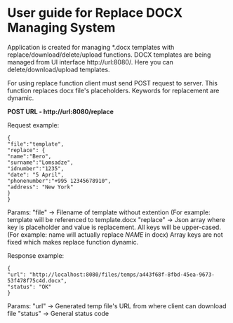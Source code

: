 # User guide for Replace DOCX Managing System

Application is created for managing *.docx templates with replace/download/delete/upload functions.
DOCX templates are being managed from UI interface http://url:8080/. Here you can delete/download/upload templates.

For using replace function client must send POST request to server.
This function replaces docx file's placeholders. Keywords for replacement are dynamic.


**POST URL - http://url:8080/replace**
	 
Request example:

    {
    "file":"template",
    "replace": {
    "name":"Bero",
    "surname":"Lomsadze",
    "idnumber":"1235",
    "date": "5 April",
    "phonenumber":"+995 12345678910",
    "address": "New York"
    }
    }

Params:
	"file" -> Filename of template without extention (For example: template will be referenced to template.docx
	"replace" -> Json array where key is placeholder and value is replacement. All keys will be upper-cased. (For example: name will 			actually replace $NAME$ in docx)
			Array keys are not fixed which makes replace function dynamic.

Response example:

    {
    "url": "http://localhost:8080/files/temps/a443f68f-8fbd-45ea-9673-53f478f75c4d.docx",
    "status": "OK"
    }

Params:
	"url" -> Generated temp file's URL from where client can download file
	"status" -> General status code
